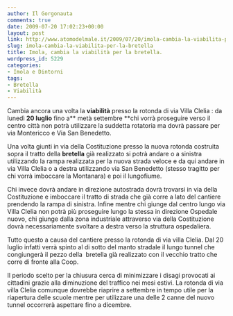 ```yaml
---
author: Il Gorgonauta
comments: true
date: 2009-07-20 17:02:23+00:00
layout: post
link: http://www.atomodelmale.it/2009/07/20/imola-cambia-la-viabilita-per-la-bretella/
slug: imola-cambia-la-viabilita-per-la-bretella
title: Imola, cambia la viabilità per la bretella.
wordpress_id: 5229
categories:
- Imola e Dintorni
tags:
- Bretella
- Viabilità
---
```


Cambia ancora una volta la **viabilità** presso la rotonda di via Villa Clelia : da lunedì **20 luglio** fino a** metà settembre **chi vorrà proseguire verso il centro città non potrà utilizzare la suddetta rotatoria ma dovrà passare per via Montericco e Via San Benedetto.

Una volta giunti in via della Costituzione presso la nuova rotonda costruita sopra il tratto della **bretella** già realizzato si potrà andare o a sinistra utilizzando la rampa realizzata per la nuova strada veloce e da qui andare in via Villa Clelia o a destra utilizzando via San Benedetto (stesso tragitto per chi vorrà imboccare la Montanara) e poi il lungofiume.

Chi invece dovrà andare in direzione autostrada dovrà trovarsi in via della Costituzione e imboccare il tratto di strada che già corre a lato del cantiere prendendo la rampa di sinistra. Infine mentre chi giunge dal centro lungo via Villa Clelia non potrà più proseguire lungo la stessa in direzione Ospedale nuovo, chi giunge dalla zona industriale attraverso via della Costituzione dovrà necessariamente svoltare a destra verso la struttura ospedaliera.

<!-- more -->


Tutto questo a causa del cantiere presso la rotonda di via villa Clelia. Dal 20 luglio infatti verrà spinto al di sotto del manto stradale il lungo tunnel che congiungerà il pezzo della  bretella già realizzato con il vecchio tratto che corre di fronte alla Coop.

Il periodo scelto per la chiusura cerca di minimizzare i disagi provocati ai cittadini grazie alla diminuzione del traffico nei mesi estivi. La rotonda di via villa Clelia comunque dovrebbe riaprire a settembre in tempo utile per la riapertura delle scuole mentre per utilizzare una delle 2 canne del nuovo tunnel occorrerà aspettare fino a dicembre.
